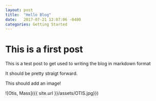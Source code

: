 ```yaml
---
layout: post
title:  "Hello Blog"
date:   2017-07-21 12:07:06 -0400
categories: Getting Started
---
```

# This is a first post

This is a test post to get used to writing the blog in markdown format

It should be pretty straigt forward.

This should add an image!

![Otis, Mass]({{ site.url }}/assets/OTIS.jpg}})